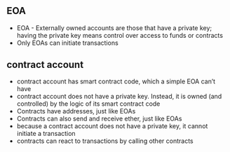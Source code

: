 #

## EOA
* EOA - Externally owned accounts are those that have a private key; having the private key means control over access to funds or contracts 
* Only EOAs can initiate transactions

## contract account
* contract account has smart contract code, which a simple EOA can’t have
* contract account does not have a private key. Instead, it is owned (and controlled) by the logic of its smart contract code
* Contracts have addresses, just like EOAs
* Contracts can also send and receive ether, just like EOAs
* because a contract account does not have a private key, it cannot initiate a transaction
* contracts can react to transactions by calling other contracts

